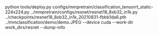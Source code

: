 python tools/deploy.py configs/mmpretrain/classification_tensorrt_static-224x224.py ../mmpretrain/configs/resnet/resnet18_8xb32_in1k.py ../checkpoints/resnet18_8xb32_in1k_20210831-fbbb1da6.pth ../mmclassification/demo/demo.JPEG --device cuda --work-dir work_dirs/resnet --dump-info